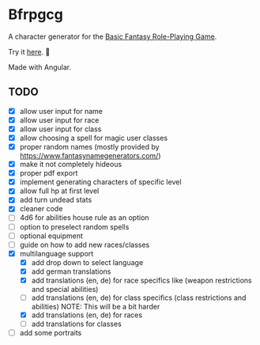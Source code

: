 # Bfrpgcg

A character generator for the [Basic Fantasy Role-Playing Game](https://basicfantasy.org).

Try it [here](https://md2501.github.io/bfrpgcg). 🐉

Made with Angular.

## TODO
- [x] allow user input for name  
- [x] allow user input for race  
- [x] allow user input for class  
- [x] allow choosing a spell for magic user classes
- [x] proper random names (mostly provided by https://www.fantasynamegenerators.com/)
- [x] make it not completely hideous  
- [x] proper pdf export  
- [x] implement generating characters of specific level
- [x] allow full hp at first level
- [x] add turn undead stats
- [x] cleaner code
- [ ] 4d6 for abilities house rule as an option
- [ ] option to preselect random spells
- [ ] optional equipment  
- [ ] guide on how to add new races/classes  
- [x] multilanguage support  
  - [x] add drop down to select language
  - [x] add german translations
  - [x] add translations (en, de) for race specifics like (weapon restrictions and special abilities)
  - [ ] add translations (en, de) for class specifics (class restrictions and abilities) NOTE: This will be a bit harder
  - [x] add translations (en, de) for races
  - [ ] add translations for classes
- [ ] add some portraits
